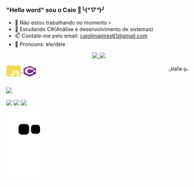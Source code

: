 ### "Hello word" sou o Caio 👻╰(*°▽°*)╯

- 🔭 Não estou trabalhando no momento 💀
- 🌱 Estudando C#(Análise e desenvolvimento de sistemas)
- 📫 Contate-me pelo email: caiolimapires61@gmail.com 
- 🎃 Pronouns: ele/dele

 <div align="center">
  <a href="https://github.com/rafaballerini">
  <img height="180em" src="https://github-readme-stats.vercel.app/api?username=CaioDeLimaPires&show_icons=true&theme=synthwave&include_all_commits=true&count_private=true"/>
  <img height="180em" src="https://github-readme-stats.vercel.app/api/top-langs/?username=CaioDeLimaPires&layout=compact&langs_count=7&theme=synthwave"/>
</div>
<div style="display: inline_block"><br>
  <img align="center" alt="Rafa-Js" height="30" width="40" src="https://raw.githubusercontent.com/devicons/devicon/master/icons/javascript/javascript-plain.svg">
  <img align="center" alt="Rafa-Ts" height="30" width="40" src="https://raw.githubusercontent.com/devicons/devicon/master/icons/csharp/csharp-original.svg">
  <img align="right" alt="Rafa-pic" height="150" style="border-radius:50px;" src="https://photos.google.com/share/AF1QipOYqbaPTDLxmwxFDW5vNy5ucLc6paSusOQPc97lKdDWQtanH5eNwimYg-IkKid4DA/photo/AF1QipPmDoLIp-bPiq4uREMIbj2KnDRd1zY7n0int5-5?key=bTNLTDdHWXNyc3ZrSVZrc1dYSW1zMGt6N191bm1n">
</div>
  
  ##
  
  <div> 
 
  <a href="https://instagram.com/caiodelimapires" target="_blank"><img src="https://img.shields.io/badge/-Instagram-%23E4405F?style=for-the-badge&logo=instagram&logoColor=white" target="_blank"></a>
 	
 <a href="https://discord.com/channels/CaioPires#0155/1009323036262023198" target="_blank"><img src="https://img.shields.io/badge/Discord-7289DA?style=for-the-badge&logo=discord&logoColor=white" target="_blank"></a> 
  <a href = "mailto:caiolimapires61@gmail.com"><img src="https://img.shields.io/badge/-Gmail-%23333?style=for-the-badge&logo=gmail&logoColor=white" target="_blank"></a>
  <a href="https://www.linkedin.com/in/caio-de-lima-pires-37321b23b" target="_blank"><img src="https://img.shields.io/badge/-LinkedIn-%230077B5?style=for-the-badge&logo=linkedin&logoColor=white" target="_blank"></a> 
 
  ![Snake animation](https://github.com/rafaballerini/rafaballerini/blob/output/github-contribution-grid-snake.svg)
 
</div>
